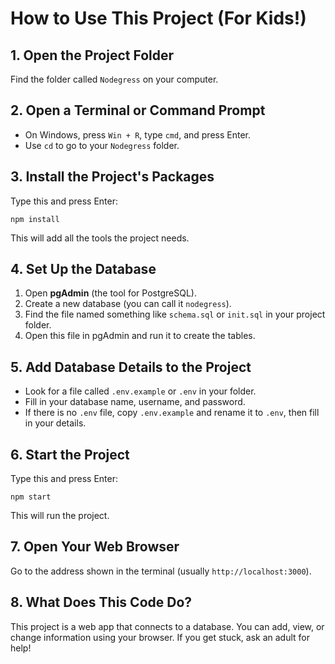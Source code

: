 # How to Use This Project (For Kids!)

## 1. Open the Project Folder
Find the folder called `Nodegress` on your computer.

## 2. Open a Terminal or Command Prompt
- On Windows, press `Win + R`, type `cmd`, and press Enter.
- Use `cd` to go to your `Nodegress` folder.

## 3. Install the Project's Packages
Type this and press Enter:
```
npm install
```
This will add all the tools the project needs.

## 4. Set Up the Database
1. Open **pgAdmin** (the tool for PostgreSQL).
2. Create a new database (you can call it `nodegress`).
3. Find the file named something like `schema.sql` or `init.sql` in your project folder.
4. Open this file in pgAdmin and run it to create the tables.

## 5. Add Database Details to the Project
- Look for a file called `.env.example` or `.env` in your folder.
- Fill in your database name, username, and password.
- If there is no `.env` file, copy `.env.example` and rename it to `.env`, then fill in your details.

## 6. Start the Project
Type this and press Enter:
```
npm start
```
This will run the project.

## 7. Open Your Web Browser
Go to the address shown in the terminal (usually `http://localhost:3000`).

## 8. What Does This Code Do?
This project is a web app that connects to a database. You can add, view, or change information using your browser. If you get stuck, ask an adult for help!
